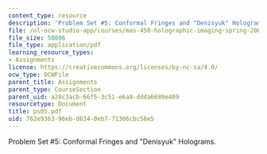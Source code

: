 ```yaml
---
content_type: resource
description: 'Problem Set #5: Conformal Fringes and "Denisyuk" Holograms.'
file: /ol-ocw-studio-app/courses/mas-450-holographic-imaging-spring-2003/762e936396ebd6340eb771306cbc58e5_ps05.pdf
file_size: 50806
file_type: application/pdf
learning_resource_types:
- Assignments
license: https://creativecommons.org/licenses/by-nc-sa/4.0/
ocw_type: OCWFile
parent_title: Assignments
parent_type: CourseSection
parent_uid: a28c3acb-66f5-3c51-e6a9-ddda6689e409
resourcetype: Document
title: ps05.pdf
uid: 762e9363-96eb-d634-0eb7-71306cbc58e5
---
```

Problem Set #5: Conformal Fringes and "Denisyuk" Holograms.